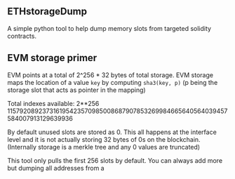 ## ETHstorageDump


A simple python tool to help dump memory slots from targeted solidity contracts.



## EVM storage primer

EVM points at a total of 2^256 * 32 bytes of total storage.
EVM storage maps the location of a value ```key``` by computing
```sha3(key, p)```
(p being the storage slot that acts as pointer in the mapping)

Total indexes available:
2**256
115792089237316195423570985008687907853269984665640564039457584007913129639936



By default unused slots are stored as 0. This all happens at the interface level and it is not actually storing 32 bytes of 0s on the blockchain. (Internally storage is a merkle tree and any 0 values are truncated)



This tool only pulls the first 256 slots by default. You can always add more but dumping all addresses from a

